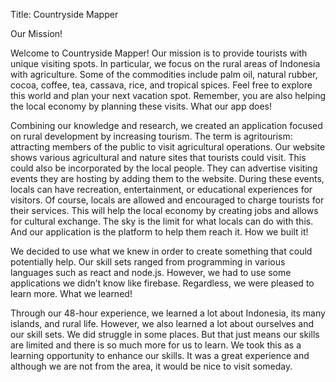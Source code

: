 Title: Countryside Mapper

Our Mission!

Welcome to Countryside Mapper! Our mission is to provide tourists with unique visiting spots. In particular, we focus on the rural areas of Indonesia with agriculture. Some of the commodities include palm oil, natural rubber, cocoa, coffee, tea, cassava, rice, and tropical spices. Feel free to explore this world and plan your next vacation spot. Remember, you are also helping the local economy by planning these visits.
What our app does!

Combining our knowledge and research, we created an application focused on rural development by increasing tourism. The term is agritourism: attracting members of the public to visit agricultural operations. Our website shows various agricultural and nature sites that tourists could visit. This could also be incorporated by the local people. They can advertise visiting events they are hosting by adding them to the website. During these events, locals can have recreation, entertainment, or educational experiences for visitors. Of course, locals are allowed and encouraged to charge tourists for their services. This will help the local economy by creating jobs and allows for cultural exchange. The sky is the limit for what locals can do with this. And our application is the platform to help them reach it.
How we built it!

We decided to use what we knew in order to create something that could potentially help. Our skill sets ranged from programming in various languages such as react and node.js. However, we had to use some applications we didn’t know like firebase. Regardless, we were pleased to learn more.
What we learned!

Through our 48-hour experience, we learned a lot about Indonesia, its many islands, and rural life. However, we also learned a lot about ourselves and our skill sets. We did struggle in some places. But that just means our skills are limited and there is so much more for us to learn. We took this as a learning opportunity to enhance our skills. It was a great experience and although we are not from the area, it would be nice to visit someday.